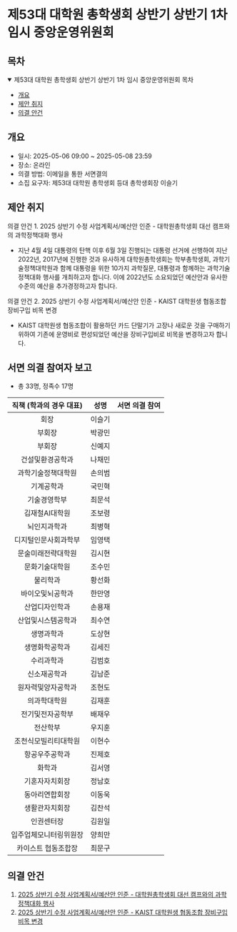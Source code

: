 제53대 대학원 총학생회 상반기 상반기 1차 임시 중앙운영위원회
===

## 목차

<details open>
<summary>제53대 대학원 총학생회 상반기 상반기 1차 임시 중앙운영위원회 목차</summary>
  
- [개요](#개요) 
- [제안 취지](#제안-취지)
- [의결 안건](#의결-안건)
</details>

## 개요

- 일시: 2025-05-06 09:00 ~ 2025-05-08 23:59
- 장소: 온라인
- 의결 방법: 이메일을 통한 서면결의
- 소집 요구자: 제53대 대학원 총학생회 등대 총학생회장 이슬기

## 제안 취지
의결 안건 1. 2025 상반기 수정 사업계획서/예산안 인준 - 대학원총학생회 대선 캠프와의 과학정책대화 행사
-  지난 4월 4일 대통령의 탄핵 이후 6월 3일 진행되는 대통령 선거에 선행하여 지난 2022년, 2017년에 진행한 것과 유사하게 대학원총학생회는 학부총학생회, 과학기술정책대학원과 함께 대통령을 위한 10가지 과학질문, 대통령과 함께하는 과학기술정책대화 행사를 개최하고자 합니다. 이에 2022년도 소요되었던 예산안과 유사한 수준의 예산을 추가경정하고자 합니다.

의결 안건 2. 2025 상반기 수정 사업계획서/예산안 인준 - KAIST 대학원생 협동조합 장비구입 비목 변경
- KAIST 대학원생 협동조합이 활용하던 카드 단말기가 고장나 새로운 것을 구매하기 위하여 기존에 운영비로 편성되었던 예산을 장비구입비로 비목을 변경하고자 합니다.

## 서면 의결 참여자 보고
- 총 33명, 정족수 17명
  
| 직책 (학과의 경우 대표) | 성명 | 서면 의결 참여 | 
|:---:|:---:|:---:|
| 회장 | 이슬기 |  | 
| 부회장 | 박광민 |  | 
| 부회장 | 신예지 |  |
| 건설및환경공학과 | 나채민 |   | 
| 과학기술정책대학원 | 손의범 |   | 
| 기계공학과 | 국민혁 |   | 
| 기술경영학부 | 최문석 |   | 
| 김재철AI대학원 | 조보령 |   | 
| 뇌인지과학과 | 최병혁 |  | 
| 디지털인문사회과학부 | 임영택 |   | 
| 문술미래전략대학원 | 김시현 |   | 
| 문화기술대학원 | 조수민 |   | 
| 물리학과 | 황선화 |   | 
| 바이오및뇌공학과 | 한만영 |  | 
| 산업디자인학과 | 손용재 |   | 
| 산업및시스템공학과 | 최수연 |   | 
| 생명과학과 | 도상현 |   | 
| 생명화학공학과 | 김세진 |   | 
| 수리과학과 | 김범호 |   | 
| 신소재공학과 | 김남준 |   | 
| 원자력및양자공학과 | 조현도 |   | 
| 의과학대학원 | 김재훈 |   |  
| 전기및전자공학부 | 배재우 |   |  
| 전산학부 | 우지훈 |   | 
| 조천식모빌리티대학원 | 이현수 |   |  
| 항공우주공학과 | 진제호 |   |  
| 화학과 | 김서영 |   |  
| 기혼자자치회장 | 정남호 |   |  
| 동아리연합회장 | 이동욱 |   | 
| 생활관자치회장 | 김찬석 |   | 
| 인권센터장 | 김원일 |   |  
| 입주업체모니터링위원장 | 양희만 |   | 
| 카이스트 협동조합장 | 최문구 |   | 

## 의결 안건

1. [2025 상반기 수정 사업계획서/예산안 인준 - 대학원총학생회 대선 캠프와의 과학정책대화 행사](의결안건/과학정책대화.md)
2. [2025 상반기 수정 사업계획서/예산안 인준 - KAIST 대학원생 협동조합 장비구입 비목 변경](의결안건/대학원생협동조합.md)
